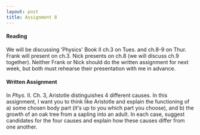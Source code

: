 ```yaml
---
layout: post
title: Assignment 8
---
```

#### Reading #####

We will be discussing  'Physics' Book II ch.3 on Tues. and ch.8-9 on Thur. Frank will present on ch.3. Nick presents on ch.8 (we will discuss ch.9 together). Neither Frank or Nick should do the written assignment for next week, but both must rehearse their presentation with me in advance. 

#### Written Assignment ####

In *Phys.* II. Ch. 3, Aristotle distinguishes 4 different causes. In this assignment, I want you to think like Aristotle and explain the functioning of a) some chosen body part (it's up to you which part you choose), and b) the growth of an oak tree from a sapling into an adult. In each case, suggest candidates for the four causes and explain how these causes differ from one another. 
